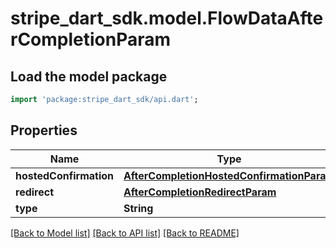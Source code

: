 # stripe_dart_sdk.model.FlowDataAfterCompletionParam

## Load the model package
```dart
import 'package:stripe_dart_sdk/api.dart';
```

## Properties
Name | Type | Description | Notes
------------ | ------------- | ------------- | -------------
**hostedConfirmation** | [**AfterCompletionHostedConfirmationParam**](AfterCompletionHostedConfirmationParam.md) |  | [optional] 
**redirect** | [**AfterCompletionRedirectParam**](AfterCompletionRedirectParam.md) |  | [optional] 
**type** | **String** |  | 

[[Back to Model list]](../README.md#documentation-for-models) [[Back to API list]](../README.md#documentation-for-api-endpoints) [[Back to README]](../README.md)


